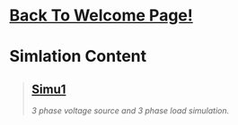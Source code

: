 # [Back To Welcome Page!](https://xiwendong.github.io)

# Simlation Content
> ## [Simu1](https://xiwendong.github.io/Simulation/Simu1/Simu1.md.html)
> *3 phase voltage source and 3 phase load simulation.*
